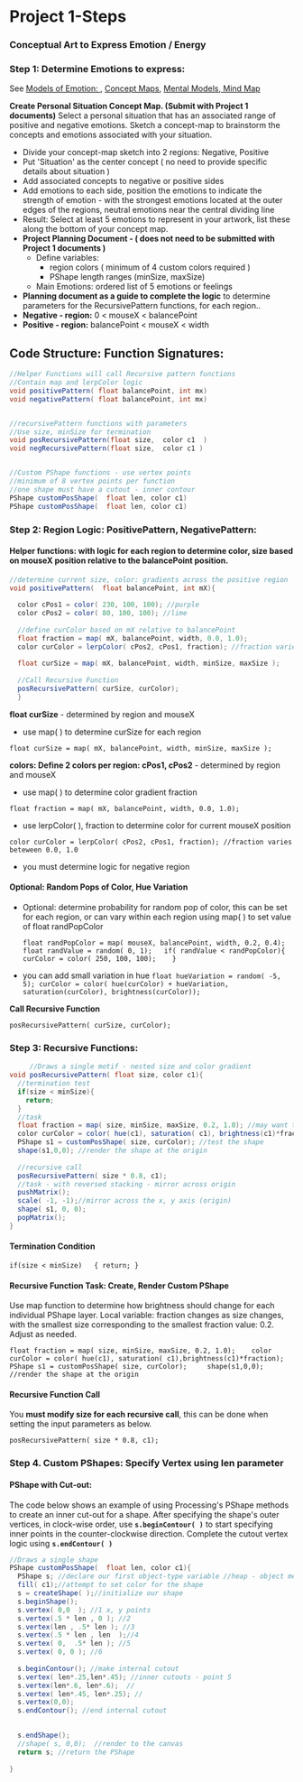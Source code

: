 # Project 1-Steps

### Conceptual Art to Express Emotion / Energy 

### **Step 1: Determine Emotions to express:**

See [Models of Emotion: ](modeling-emotions.md), [Concept Maps](https://en.wikipedia.org/wiki/Concept_map), [Mental Models](https://en.wikipedia.org/wiki/Mental_model),[ Mind Map](https://en.wikipedia.org/wiki/Mind_map)

**Create Personal Situation Concept Map. \(Submit with Project 1 documents\)** Select a personal situation that has an associated range of positive and negative emotions. Sketch a concept-map to brainstorm the concepts and emotions associated with your situation.

* Divide your concept-map sketch into 2 regions:  Negative, Positive
* Put 'Situation' as the center concept \( no need to provide specific details about situation \)
* Add associated concepts to negative or positive sides
* Add emotions to each side, position the emotions to indicate the strength of emotion - with the strongest emotions located at the outer edges of the regions, neutral emotions near the central dividing line 
* Result: Select at least 5 emotions to represent in your artwork, list these along the bottom of your concept map.
* **Project Planning Document - \( does not need to be submitted with Project 1 documents \)**
  * Define variables: 
    * region colors \( minimum of 4 custom colors required \)
    * PShape length ranges \(minSize, maxSize\)
  * Main Emotions: ordered list of 5 emotions or feelings
*  **Planning document as a guide to complete the logic** to determine parameters for the RecursivePattern functions, for each region..
  * **Negative - region:**  0 &lt; mouseX &lt; balancePoint
  * **Positive - region:** balancePoint &lt; mouseX &lt; width

## Code Structure:  Function Signatures:

```java
//Helper Functions will call Recursive pattern functions
//Contain map and lerpColor logic
void positivePattern( float balancePoint, int mx)
void negativePattern( float balancePoint, int mx)


//recursivePattern functions with parameters
//Use size, minSize for termination 
void posRecursivePattern(float size,  color c1  )
void negRecursivePattern(float size,  color c1 )


//Custom PShape functions - use vertex points
//minimum of 8 vertex points per function
//one shape must have a cutout - inner contour
PShape customPosShape(  float len, color c1)
PShape customPosShape(  float len, color c1)
```

### **Step 2:  Region Logic: PositivePattern, NegativePattern:**   

#### **Helper functions: with logic for each region to determine color, size based on mouseX position relative to the balancePoint position.**

```java
//determine current size, color: gradients across the positive region
void positivePattern(  float balancePoint, int mX){
   
  color cPos1 = color( 230, 100, 100); //purple
  color cPos2 = color( 80, 100, 100); //lime
  
  //define curColor based on mX relative to balancePoint
  float fraction = map( mX, balancePoint, width, 0.0, 1.0);
  color curColor = lerpColor( cPos2, cPos1, fraction); //fraction varies beteween 0.0, 1.0
  
  float curSize = map( mX, balancePoint, width, minSize, maxSize );
  
  //Call Recursive Function
  posRecursivePattern( curSize, curColor);
  }
```

**float curSize** - determined by region and mouseX

* use map\( \) to determine curSize for each region

`float curSize = map( mX, balancePoint, width, minSize, maxSize );`

**colors:  Define 2 colors per region: cPos1, cPos2** - determined by region and mouseX

* use map\( \) to determine color gradient fraction

`float fraction = map( mX, balancePoint, width, 0.0, 1.0);` 

* use lerpColor\( \), fraction to determine color for current mouseX position

`color curColor = lerpColor( cPos2, cPos1, fraction); //fraction varies beteween 0.0, 1.0`

* you must determine logic for negative region

#### Optional: Random Pops of Color, Hue Variation 

* Optional:  determine probability for random pop of color, this can be set for each region, or can vary within each region using map\( \) to set value of float randPopColor

  `float randPopColor = map( mouseX, balancePoint, width, 0.2, 0.4);   
  float randValue = random( 0, 1);  
  if( randValue < randPopColor){  
       curColor = color( 250, 100, 100);   
  }` 

* you can add small variation in hue `float hueVariation = random( -5, 5); curColor = color( hue(curColor) + hueVariation, saturation(curColor), brightness(curColor));`

**Call Recursive Function**

`posRecursivePattern( curSize, curColor);`

###  **Step 3:  Recursive Functions:**

```java
     //Draws a single motif - nested size and color gradient
void posRecursivePattern( float size, color c1){
  //termination test
  if(size < minSize){
    return;
  }
  //task
  float fraction = map( size, minSize, maxSize, 0.2, 1.0); //may want to customize
  color curColor = color( hue(c1), saturation( c1), brightness(c1)*fraction);
  PShape s1 = customPosShape( size, curColor); //test the shape
  shape(s1,0,0); //render the shape at the origin
  
  //recursive call
  posRecursivePattern( size * 0.8, c1); 
  //task - with reversed stacking - mirror across origin
  pushMatrix();
  scale( -1, -1);//mirror across the x, y axis (origin)
  shape( s1, 0, 0);
  popMatrix();
}

```

#### Termination Condition

`if(size < minSize)  
{ return; }`

#### Recursive Function Task: Create, Render Custom PShape

Use map function to determine how brightness should change for each individual PShape layer.  Local variable: fraction changes as size changes, with the smallest size corresponding to the smallest fraction value: 0.2.  Adjust as needed.   

`float fraction = map( size, minSize, maxSize, 0.2, 1.0);   
color curColor = color( hue(c1), saturation( c1),brightness(c1)*fraction);   
PShape s1 = customPosShape( size, curColor);    
shape(s1,0,0); //render the shape at the origin`

#### Recursive Function Call

You **must modify  size for each recursive call**, this can be done when setting the input parameters as below. 

`posRecursivePattern( size * 0.8, c1);` 

### Step 4. Custom PShapes: Specify Vertex using len  parameter

#### PShape with Cut-out:  

The code below shows an example of using Processing's PShape methods to create an inner cut-out for a shape.  After specifying the shape's outer vertices, in clock-wise order, use **`s.beginContour( )`** to start specifying inner points in the counter-clockwise direction.  Complete the cutout vertex logic using **`s.endContour( )`**

```java
//Draws a single shape
PShape customPosShape(  float len, color c1){
  PShape s; //declare our first object-type variable //heap - object memory
  fill( c1);//attempt to set color for the shape
  s = createShape( );//initialize our shape
  s.beginShape();
  s.vertex( 0,0  ); //1 x, y points
  s.vertex(.5 * len , 0 ); //2
  s.vertex(len , .5* len ); //3
  s.vertex(.5 * len , len  );//4
  s.vertex( 0,  .5* len ); //5
  s.vertex( 0, 0 ); //6
  
  s.beginContour(); //make internal cutout 
  s.vertex( len*.25,len*.45); //inner cutouts - point 5
  s.vertex(len*.6, len*.6);  // 
  s.vertex( len*.45, len*.25); // 
  s.vertex(0,0);
  s.endContour(); //end internal cutout

  
  s.endShape();
  //shape( s, 0,0);  //render to the canvas
  return s; //return the PShape
  
}
```

